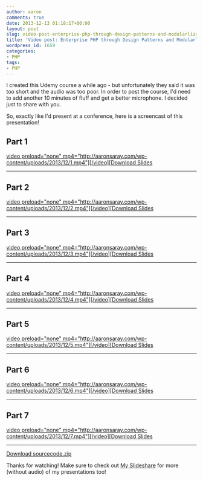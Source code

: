 ```yaml
---
author: aaron
comments: true
date: 2013-12-13 01:18:17+00:00
layout: post
slug: video-post-enterprise-php-through-design-patterns-and-modularlization
title: 'Video post: Enterprise PHP through Design Patterns and Modularlization'
wordpress_id: 1659
categories:
- PHP
tags:
- PHP
---
```


I created this Udemy course a while ago - but unfortunately they said it was too short and the audio was too poor.  In order to post the course, I'd need to add another 10 minutes of fluff and get a better microphone.  I decided just to share with you.

So, exactly like I'd present at a conference, here is a screencast of this presentation!



## Part 1


[video preload="none" mp4="http://aaronsaray.com/wp-content/uploads/2013/12/1.mp4"][/video][Download Slides](http://aaronsaray.com/wp-content/uploads/2013/12/1.pdf)



* * *





## Part 2


[video preload="none" mp4="http://aaronsaray.com/wp-content/uploads/2013/12/2.mp4"][/video][Download Slides](http://aaronsaray.com/wp-content/uploads/2013/12/2.pdf)



* * *





## Part 3


[video preload="none" mp4="http://aaronsaray.com/wp-content/uploads/2013/12/3.mp4"][/video][Download Slides](http://aaronsaray.com/wp-content/uploads/2013/12/3.pdf)



* * *





## Part 4


[video preload="none" mp4="http://aaronsaray.com/wp-content/uploads/2013/12/4.mp4"][/video][Download Slides](http://aaronsaray.com/wp-content/uploads/2013/12/4.pdf)



* * *





## Part 5


[video preload="none" mp4="http://aaronsaray.com/wp-content/uploads/2013/12/5.mp4"][/video][Download Slides](http://aaronsaray.com/wp-content/uploads/2013/12/5.pdf)



* * *





## Part 6


[video preload="none" mp4="http://aaronsaray.com/wp-content/uploads/2013/12/6.mp4"][/video][Download Slides](http://aaronsaray.com/wp-content/uploads/2013/12/6.pdf)



* * *





## Part 7


[video preload="none" mp4="http://aaronsaray.com/wp-content/uploads/2013/12/7.mp4"][/video][Download Slides](http://aaronsaray.com/wp-content/uploads/2013/12/7.pdf)



* * *



[Download sourcecode.zip](http://aaronsaray.com/wp-content/uploads/2013/12/sourcecode.zip)

Thanks for watching!  Make sure to check out [My Slideshare](http://slideshare.com/aaronsaray) for more (without audio) of my presentations too!
